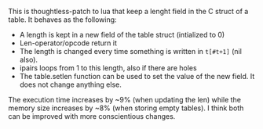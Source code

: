 This is thoughtless-patch to lua that keep a lenght field in the C struct of a
table. It behaves as the following:

- A length is kept in a new field of the table struct (intialized to 0)
- Len-operator/opcode return it
- The length is changed every time something is written in `t[#t+1]` (nil also).
- ipairs loops from 1 to this length, also if there are holes
- The table.setlen function can be used to set the value of the new
field. It does not change anything else.

The execution time increases  by ~9% (when updating the len) while the
memory size increases by ~8% (when storing empty tables). I think both
can be improved with more conscientious changes.

